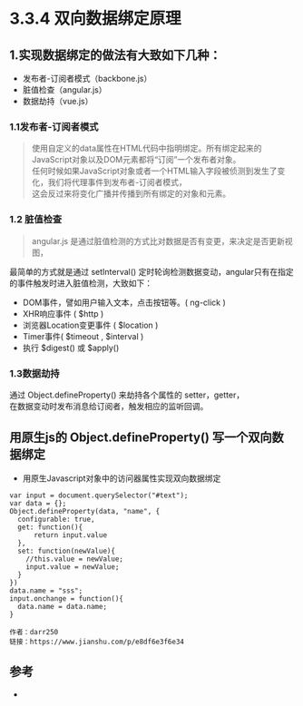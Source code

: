# 3.3.4 双向数据绑定原理


## 1.实现数据绑定的做法有大致如下几种：

- 发布者-订阅者模式（backbone.js）
- 脏值检查（angular.js）
- 数据劫持（vue.js）

### 1.1发布者-订阅者模式
>使用自定义的data属性在HTML代码中指明绑定。所有绑定起来的JavaScript对象以及DOM元素都将“订阅”一个发布者对象。  
任何时候如果JavaScript对象或者一个HTML输入字段被侦测到发生了变化，我们将代理事件到发布者-订阅者模式，  
这会反过来将变化广播并传播到所有绑定的对象和元素。  

### 1.2 脏值检查
>angular.js 是通过脏值检测的方式比对数据是否有变更，来决定是否更新视图，

最简单的方式就是通过 setInterval() 定时轮询检测数据变动，angular只有在指定的事件触发时进入脏值检测，大致如下：

- DOM事件，譬如用户输入文本，点击按钮等。( ng-click )
- XHR响应事件 ( $http )
- 浏览器Location变更事件 ( $location )
- Timer事件( $timeout , $interval )
- 执行 $digest() 或 $apply()

### 1.3数据劫持
通过 Object.defineProperty() 来劫持各个属性的 setter，getter，  
在数据变动时发布消息给订阅者，触发相应的监听回调。


## 用原生js的 Object.defineProperty() 写一个双向数据绑定

- 用原生Javascript对象中的访问器属性实现双向数据绑定
```
var input = document.querySelector("#text");
var data = {};
Object.defineProperty(data, "name", {
  configurable: true,
  get: function(){
      return input.value
  },
  set: function(newValue){
    //this.value = newValue;
    input.value = newValue;
  }
})
data.name = "sss";
input.onchange = function(){
  data.name = data.name;
}

作者：darr250
链接：https://www.jianshu.com/p/e8df6e3f6e34
```




## 参考
- []()
